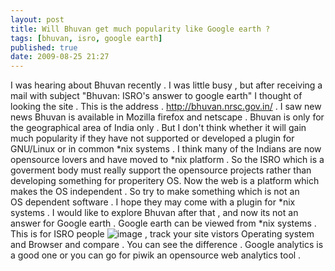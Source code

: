 ```yaml
---
layout: post
title: Will Bhuvan get much popularity like Google earth ?
tags: [bhuvan, isro, google earth]
published: true
date: 2009-08-25 21:27
---
```

I was hearing about Bhuvan recently . I was little busy , but after receiving a mail with subject "Bhuvan: ISRO's answer to google earth" I thought of looking the site .  This is the address . http://bhuvan.nrsc.gov.in/ . I saw new news Bhuvan is available in Mozilla firefox and netscape .  Bhuvan is only for the geographical area of India only . But I don't think whether it will gain much popularity if they have not supported or developed a plugin for GNU/Linux or in common \*nix systems . I think many of the Indians are now opensource lovers and have moved to \*nix platform . So the ISRO which is a goverment body must really support the opensource projects rather than developing something for properitery OS. Now the web is a platform which makes the OS independent . So try to make something which is not an OS dependent software .  I hope they may come with a plugin for \*nix systems . I would like to explore Bhuvan after that , and now its not an answer for Google earth . Google earth can be viewed from \*nix systems .  This is for ISRO people ![image](http://www.harikt.com/sites/all/modules/fckeditor/fckeditor/editor/images/smiley/msn/regular_smile.gif) , track your site vistors Operating system and Browser and compare . You can see the difference . Google analytics is a good one or you can go for piwik an opensource web analytics tool .   
